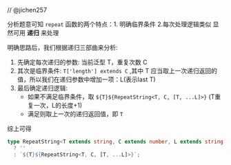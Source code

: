// @jichen257

分析题意可知 `repeat` 函数的两个特点：1. 明确临界条件 2.每次处理逻辑类似
显然可用 **递归** 来处理

明确思路后，我们根据递归三部曲来分析:
1. 先确定每次递归的参数: 当前泛型 T，重复次数 C 
2. 其次是临界条件: `T['length'] extends C` ,其中 T 应当取上一次递归返回的值，所以我们在递归参数中增加一项：L(表示last T)
3. 最后确定递归逻辑:
   - 如果不满足临界条件，取 ``${T}${RepeatString<T, C, [T, ...L]>}`` (T重复一次，L的长度+1)
   - 满足则取上一次的递归返回值，即 `T`

综上可得
```ts
type RepeatString<T extends string, C extends number, L extends string[] = []> = L['length'] extends C
  ? ''
  : `${T}${RepeatString<T, C, [T, ...L]>}`;
```

